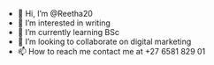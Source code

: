 - 👋 Hi, I’m @Reetha20
- 👀 I’m interested in writing
- 🌱 I’m currently learning BSc
- 💞️ I’m looking to collaborate on digital marketing
- 📫 How to reach me contact me at +27 6581 829 01

<!---
Reetha20/Reetha20 is a ✨ special ✨ repository because its `README.md` (this file) appears on your GitHub profile.
You can click the Preview link to take a look at your changes.
--->
